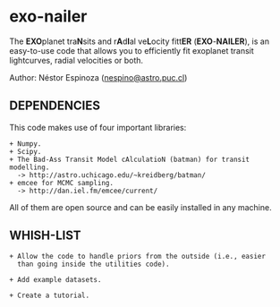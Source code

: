 # exo-nailer

The **EXO**planet tra**N**sits and r**A**d**I**al ve**L**ocity fitt**ER** (**EXO**-**NAILER**), is 
an easy-to-use code that allows you to efficiently fit exoplanet transit lightcurves, radial velocities 
or both. 

Author: Néstor Espinoza (nespino@astro.puc.cl)

DEPENDENCIES
------------

This code makes use of four important libraries:

    + Numpy.
    + Scipy.
    + The Bad-Ass Transit Model cAlculatioN (batman) for transit modelling.
      -> http://astro.uchicago.edu/~kreidberg/batman/
    + emcee for MCMC sampling.
      -> http://dan.iel.fm/emcee/current/

All of them are open source and can be easily installed in any machine.

WHISH-LIST
----------
    + Allow the code to handle priors from the outside (i.e., easier 
      than going inside the utilities code).

    + Add example datasets.

    + Create a tutorial.
